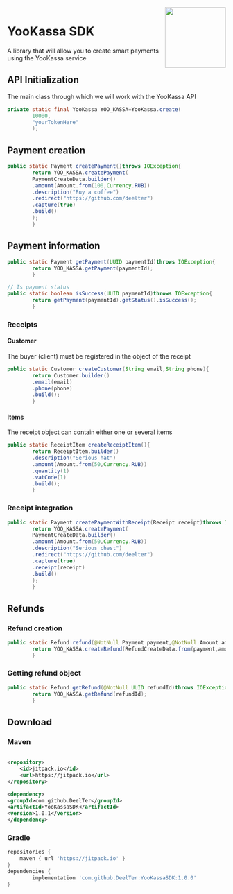 <img align="right" src="https://i.imgur.com/Mu7nPnY.png" height="140" width="140">

# YooKassa SDK

A library that will allow you to create smart payments using the YooKassa service

## API Initialization

The main class through which we will work with the YooKassa API

```java
private static final YooKassa YOO_KASSA=YooKassa.create(
		10000,
		"yourTokenHere"
		);
```

## Payment creation

```java
public static Payment createPayment()throws IOException{
		return YOO_KASSA.createPayment(
		PaymentCreateData.builder()
		.amount(Amount.from(100,Currency.RUB))
		.description("Buy a coffee")
		.redirect("https://github.com/deelter")
		.capture(true)
		.build()
		);
		}
```

## Payment information

```java
public static Payment getPayment(UUID paymentId)throws IOException{
		return YOO_KASSA.getPayment(paymentId);
		}

// Is payment status
public static boolean isSuccess(UUID paymentId)throws IOException{
		return getPayment(paymentId).getStatus().isSuccess();
		}
```

### Receipts

#### Customer

The buyer (client) must be registered in the object of the receipt

```java
public static Customer createCustomer(String email,String phone){
		return Customer.builder()
		.email(email)
		.phone(phone)
		.build();
		}
```

#### Items

The receipt object can contain either one or several items

```java
public static ReceiptItem createReceiptItem(){
		return ReceiptItem.builder()
		.description("Serious hat")
		.amount(Amount.from(50,Currency.RUB))
		.quantity(1)
		.vatCode(1)
		.build();
		}
```

### Receipt integration

```java
public static Payment createPaymentWithReceipt(Receipt receipt)throws IOException{
		return YOO_KASSA.createPayment(
		PaymentCreateData.builder()
		.amount(Amount.from(50,Currency.RUB))
		.description("Serious chest")
		.redirect("https://github.com/deelter")
		.capture(true)
		.receipt(receipt)
		.build()
		);
		}
```

## Refunds

### Refund creation

```java
public static Refund refund(@NotNull Payment payment,@NotNull Amount amount)throws IOException{
		return YOO_KASSA.createRefund(RefundCreateData.from(payment,amount));
		}
```

### Getting refund object

```java
public static Refund getRefund(@NotNull UUID refundId)throws IOException{
		return YOO_KASSA.getRefund(refundId);
		}
```

## Download

### Maven

```xml

<repository>
    <id>jitpack.io</id>
    <url>https://jitpack.io</url>
</repository>

<dependency>
<groupId>com.github.DeelTer</groupId>
<artifactId>YooKassaSDK</artifactId>
<version>1.0.1</version>
</dependency>
```

### Gradle

```gradle
repositories {
    maven { url 'https://jitpack.io' }
}
dependencies {
        implementation 'com.github.DeelTer:YooKassaSDK:1.0.0'
}
```